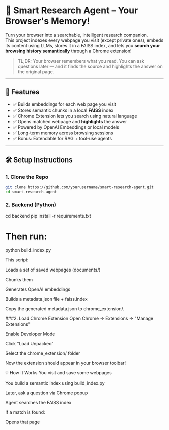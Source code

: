 # 🧠 Smart Research Agent – Your Browser's Memory!

Turn your browser into a searchable, intelligent research companion.  
This project indexes every webpage you visit (except private ones), embeds its content using LLMs, stores it in a FAISS index, and lets you **search your browsing history semantically** through a Chrome extension!

> TL;DR: Your browser remembers what you read. You can ask questions later — and it finds the source and highlights the answer on the original page.

---

## 🚀 Features

- ✅ Builds embeddings for each web page you visit
- ✅ Stores semantic chunks in a local **FAISS** index
- ✅ Chrome Extension lets you search using natural language
- ✅ Opens matched webpage and **highlights** the answer
- ✅ Powered by OpenAI Embeddings or local models
- ✅ Long-term memory across browsing sessions
- ✅ Bonus: Extendable for RAG + tool-use agents

---

## 🛠️ Setup Instructions

### 1. Clone the Repo

```bash
git clone https://github.com/yourusername/smart-research-agent.git
cd smart-research-agent 
```

### 2. Backend (Python)
cd backend
pip install -r requirements.txt

# Then run:
python build_index.py

This script:

Loads a set of saved webpages (documents/)

Chunks them

Generates OpenAI embeddings

Builds a metadata.json file + faiss.index

Copy the generated metadata.json to chrome_extension/.

###2. Load Chrome Extension
Open Chrome → Extensions → "Manage Extensions"

Enable Developer Mode

Click "Load Unpacked"

Select the chrome_extension/ folder

Now the extension should appear in your browser toolbar!

💡 How It Works
You visit and save some webpages

You build a semantic index using build_index.py

Later, ask a question via Chrome popup

Agent searches the FAISS index

If a match is found:

Opens that page

